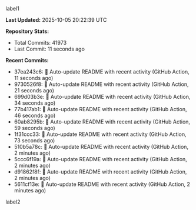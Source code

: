 
label1 
<!-- ACTIVITY_START -->
**Last Updated:** 2025-10-05 20:22:39 UTC

**Repository Stats:**
- Total Commits: 41973
- Last Commit: 11 seconds ago

**Recent Commits:**
- 37ea243c6: 🤖 Auto-update README with recent activity (GitHub Action, 11 seconds ago)
- 9730526f8: 🤖 Auto-update README with recent activity (GitHub Action, 21 seconds ago)
- 699d03b3e: 🤖 Auto-update README with recent activity (GitHub Action, 34 seconds ago)
- 77b417ab1: 🤖 Auto-update README with recent activity (GitHub Action, 46 seconds ago)
- 60ab8295b: 🤖 Auto-update README with recent activity (GitHub Action, 59 seconds ago)
- 1f31ccc33: 🤖 Auto-update README with recent activity (GitHub Action, 73 seconds ago)
- 510b5a78c: 🤖 Auto-update README with recent activity (GitHub Action, 2 minutes ago)
- 5ccc6f19a: 🤖 Auto-update README with recent activity (GitHub Action, 2 minutes ago)
- d91862f8f: 🤖 Auto-update README with recent activity (GitHub Action, 2 minutes ago)
- 5611cf13e: 🤖 Auto-update README with recent activity (GitHub Action, 2 minutes ago)
<!-- ACTIVITY_END -->

label2
